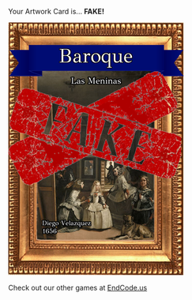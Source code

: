 Your Artwork Card is... 
  **FAKE!**
 
 ![alt text](ArtworLas_Meninas_Fake[face,1].png?raw=true "Artwork Card")  
 
 
 
 
 
 Check out our other games at [EndCode.us](https://endcode.us/)